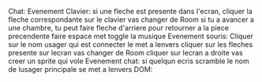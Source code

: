 Chat:
    Evenement Clavier:
si une fleche est presente dans l'ecran, cliquer la fleche correspondante sur le clavier vas changer de Room 
si tu a avancer a une chambre, tu peut faire fleche d'arriere pour retourner a la piece precendente
faire espace met toggle la musique
    Evenement souris:
Cliquer sur le nom usager qui est connecter le met a lenvers
cliquer sur les fleches presente sur lecran vas changer de Room
cliquer sur lecran a droite vas creer un sprite qui vole
    Evenement chat:
si quelqun ecris scramble le nom de lusager principale se met a lenvers
DOM:
    